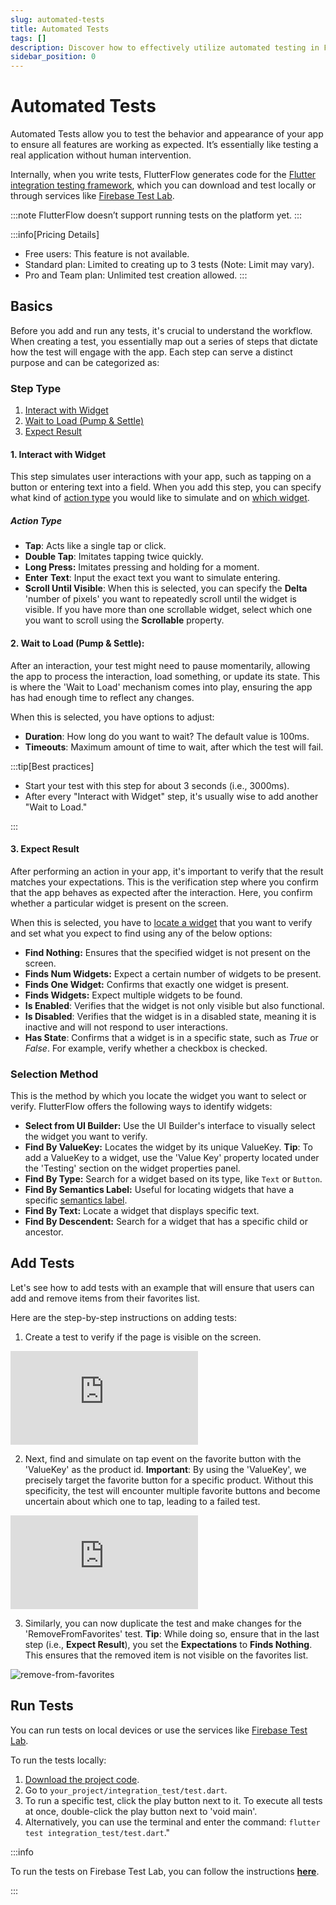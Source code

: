 ```yaml
---
slug: automated-tests
title: Automated Tests
tags: []
description: Discover how to effectively utilize automated testing in FlutterFlow to ensure your app performs as intended.
sidebar_position: 0
---
```


# Automated Tests

Automated Tests allow you to test the behavior and appearance of your app to ensure all features are working as expected. It’s essentially like testing a real application without human intervention.

Internally, when you write tests, FlutterFlow generates code for the [Flutter integration testing framework](https://docs.flutter.dev/testing/integration-tests), which you can download and test locally or through services like [Firebase Test Lab](https://firebase.google.com/docs/test-lab). 

:::note
FlutterFlow doesn’t support running tests on the platform yet.
:::

:::info[Pricing Details]

- Free users: This feature is not available.
- Standard plan: Limited to creating up to 3 tests (Note: Limit may vary).
- Pro and Team plan: Unlimited test creation allowed.
:::

## Basics

Before you add and run any tests, it's crucial to understand the workflow. When creating a test, you essentially map out a series of steps that dictate how the test will engage with the app. Each step can serve a distinct purpose and can be categorized as:

### Step Type

1. [Interact with Widget](#1-interact-with-widget)
2. [Wait to Load (Pump & Settle)](#2-wait-to-load-pump--settle)
3. [Expect Result](#3-expect-result)

#### 1. Interact with Widget

This step simulates user interactions with your app, such as tapping on a button or entering text into a field. When you add this step, you can specify what kind of [action type](#action-type) you would like to simulate and on [which widget](#selection-method).

##### Action Type

- **Tap**: Acts like a single tap or click.
- **Double Tap**: Imitates tapping twice quickly.
- **Long Press:** Imitates pressing and holding for a moment.
- **Enter** **Text**: Input the exact text you want to simulate entering.
- **Scroll Until Visible**: When this is selected, you can specify the **Delta** 'number of pixels' you want to repeatedly scroll until the widget is visible. If you have more than one scrollable widget, select which one you want to scroll using the **Scrollable** property.

#### 2. Wait to Load (Pump & Settle):

After an interaction, your test might need to pause momentarily, allowing the app to process the interaction, load something, or update its state. This is where the 'Wait to Load' mechanism comes into play, ensuring the app has had enough time to reflect any changes.

When this is selected, you have options to adjust:

- **Duration**: How long do you want to wait? The default value is 100ms.
- **Timeouts**: Maximum amount of time to wait, after which the test will fail.

:::tip[Best practices]

- Start your test with this step for about 3 seconds (i.e., 3000ms).
- After every "Interact with Widget" step, it's usually wise to add another "Wait to Load."

:::

#### 3. Expect Result

After performing an action in your app, it's important to verify that the result matches your expectations. This is the verification step where you confirm that the app behaves as expected after the interaction. Here, you confirm whether a particular widget is present on the screen.

When this is selected, you have to [locate a widget](#selection-method) that you want to verify and set what you expect to find using any of the below options:

- **Find Nothing:** Ensures that the specified widget is not present on the screen.
- **Finds Num Widgets:** Expect a certain number of widgets to be present.
- **Finds One Widget:** Confirms that exactly one widget is present.
- **Finds Widgets:** Expect multiple widgets to be found.
- **Is Enabled**: Verifies that the widget is not only visible but also functional.
- **Is Disabled**: Verifies that the widget is in a disabled state, meaning it is inactive and will not respond to user interactions.
- **Has State**: Confirms that a widget is in a specific state, such as _True_ or _False_. For example, verify whether a checkbox is checked.

### Selection Method

This is the method by which you locate the widget you want to select or verify. FlutterFlow offers the following ways to identify widgets:

- **Select from UI Builder:** Use the UI Builder's interface to visually select the widget you want to verify.
- **Find By ValueKey:** Locates the widget by its unique ValueKey. **Tip**: To add a ValueKey to a widget, use the 'Value Key' property located under the 'Testing' section on the widget properties panel.
- **Find By Type:** Search for a widget based on its type, like `Text` or `Button`.
- **Find By Semantics Label:** Useful for locating widgets that have a specific [semantics label](#).
- **Find By Text:** Locate a widget that displays specific text.
- **Find By Descendent:** Search for a widget that has a specific child or ancestor.



## Add Tests

Let's see how to add tests with an example that will ensure that users can add and remove items from their favorites list.

Here are the step-by-step instructions on adding tests:

1. Create a test to verify if the page is visible on the screen.


<div style={{
    position: 'relative',
    paddingBottom: 'calc(56.67989417989418% + 41px)', // Keeps the aspect ratio and additional padding
    height: 0,
    width: '100%'
}}>
    <iframe 
        src="https://demo.arcade.software/RjJPy7zOBCu1QAVi8h0p?embed&show_copy_link=true"
        title="Sharing a Project with a User"
        style={{
            position: 'absolute',
            top: 0,
            left: 0,
            width: '100%',
            height: '100%',
            colorScheme: 'light'
        }}
        frameborder="0"
        loading="lazy"
        webkitAllowFullScreen
        mozAllowFullScreen
        allowFullScreen
        allow="clipboard-write">
    </iframe>
</div>

2. Next, find and simulate on tap event on the favorite button with the 'ValueKey' as the product id. **Important**: By using the 'ValueKey', we precisely target the favorite button for a specific product. Without this specificity, the test will encounter multiple favorite buttons and become uncertain about which one to tap, leading to a failed test.

<div style={{
    position: 'relative',
    paddingBottom: 'calc(56.67989417989418% + 41px)', // Keeps the aspect ratio and additional padding
    height: 0,
    width: '100%'
}}>
    <iframe 
        src="https://demo.arcade.software/GF5My9t7gjEGfSEdgSXR?embed&show_copy_link=true"
        title="Sharing a Project with a User"
        style={{
            position: 'absolute',
            top: 0,
            left: 0,
            width: '100%',
            height: '100%',
            colorScheme: 'light'
        }}
        frameborder="0"
        loading="lazy"
        webkitAllowFullScreen
        mozAllowFullScreen
        allowFullScreen
        allow="clipboard-write">
    </iframe>
</div>

3. Similarly, you can now duplicate the test and make changes for the 'RemoveFromFavorites' test. **Tip**: While doing so, ensure that in the last step (i.e., **Expect Result**), you set the **Expectations** to **Finds Nothing**. This ensures that the removed item is not visible on the favorites list.

![remove-from-favorites](../imgs/remove-from-favorites.avif)

## Run Tests

You can run tests on local devices or use the services like [Firebase Test Lab](https://firebase.google.com/docs/test-lab).

To run the tests locally:

1. [Download the project code](../exporting-code/ff-cli.md).
2. Go to `your_project/integration_test/test.dart`.
3. To run a specific test, click the play button next to it. To execute all tests at once, double-click the play button next to 'void main'.
4. Alternatively, you can use the terminal and enter the command: `flutter test integration_test/test.dart`."

:::info

To run the tests on Firebase Test Lab, you can follow the instructions [**here**](https://docs.flutter.dev/testing/integration-tests#test-using-the-firebase-test-lab).

:::